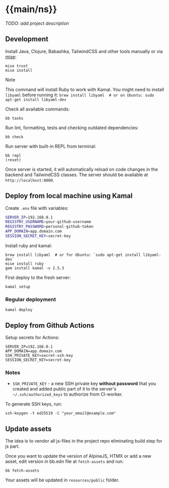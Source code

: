 # {{main/ns}}

_TODO: add project description_


## Development

Install Java, Clojure, Babashka, TailwindCSS and other tools manually or via [mise](https://mise.jdx.dev/):

```shell
mise trust
mise install
```

> [!NOTE]
> This command will install Ruby to work with Kamal. You might need to install `libyaml` before running it: `brew install libyaml  # or on Ubuntu: sudo apt-get install libyaml-dev`

Check all available commands:

```shell
bb tasks
```

Run lint, formatting, tests and checking outdated dependencies:

```shell
bb check
```

Run server with built-in REPL from terminal:

 ```shell
bb repl 
(reset)
````

Once server is started, it will automatically reload on code changes in the backend and TailwindCSS classes.
The server should be available at `http://localhost:8000`.

## Deploy from local machine using Kamal

Create `.env` file with variables: 
```bash
SERVER_IP=192.168.0.1
REGISTRY_USERNAME=your-github-username
REGISTRY_PASSWORD=personal-github-token
APP_DOMAIN=app.domain.com
SESSION_SECRET_KEY=secret-key
```

Install ruby and kamal:

```shell
brew install libyaml  # or for Ubuntu: `sudo apt-get install libyaml-dev` 
mise install ruby
gem install kamal -v 2.5.3
```

First deploy to the fresh server:

```shell
kamal setup
```

### Regular deployment

```shell
kamal deploy
```

## Deploy from Github Actions

Setup secrets for Actions:

```shell
SERVER_IP=192.168.0.1
APP_DOMAIN=app.domain.com
SSH_PRIVATE_KEY=secret-ssh-key
SESSION_SECRET_KEY=secret-key
```

### Notes

- `SSH_PRIVATE_KEY` - a new SSH private key **without password** that you created and added public part of it to the server's `~/.ssh/authorized_keys` to authorize from CI-worker.

To generate SSH keys, run:

```shell
ssh-keygen -t ed25519 -C "your_email@example.com"
```

## Update assets

The idea is to vendor all js-files in the project repo eliminating build step for js part.

Once you want to update the version of AlpineJS, HTMX or add a new asset, edit version in bb.edn file at `fetch-assets` and run:

```shell
bb fetch-assets
```

Your assets will be updated in `resources/public` folder.

